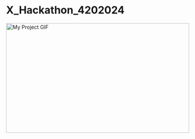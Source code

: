 # X_Hackathon_4202024


<img src="./Logo_gif2-ezgif.com-video-to-gif-converter.gif" alt="My Project GIF" width="500" height="300">

